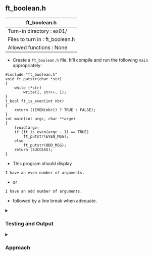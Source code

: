 ## ft_boolean.h

|               ft_boolean.h        |
|---------------------------------|
| Turn-in directory : ex01/       |
| Files to turn in : ft_boolean.h |
| Allowed functions : None       |

- Create a <code>ft_boolean.h</code> file. It’ll compile and run the following <code>main</code> appropriately:
```
#include "ft_boolean.h"
void ft_putstr(char *str)
{
	while (*str)
		write(1, str++, 1);
}
t_bool ft_is_even(int nbr)
{
	return ((EVEN(nbr)) ? TRUE : FALSE);
}
int main(int argc, char **argv)
{
	(void)argv;
	if (ft_is_even(argc - 1) == TRUE)
		ft_putstr(EVEN_MSG);
	else
		ft_putstr(ODD_MSG);
	return (SUCCESS);
}
```
- This program should display
```
I have an even number of arguments.
```
- or
```
I have an odd number of arguments.
```
- followed by a line break when adequate.

<details>

<summary><h3>Testing and Output</h3></summary>

<pre><code>$>./a.out | cat -e
I have an even number of arguments$
$>./a.out 1 | cat -e
I have an odd number of arguments$
$>./a.out 1 2 | cat -e
I have an even number of arguments$</code></pre>

<code>ft_boolean.h</code> should be compiled together with <code>main.c</code> to generate this output. 

</details>

<details>
<summary><h3>Approach</h3></summary>

This <a href=ft_boolean.h>header file</a> is generated by scrutinising the <a href=main.c>main.c</a> code. Essentially anything that you don't recognise or seems odd, you probably have to define it in the header file. 

The lines that will rely on the header file are:

<pre><code>18		write(1, str++, 1);
...
21	t_bool	ft_is_even(int nbr)
22	{
23		return ((EVEN(nbr)) ? TRUE : FALSE);
24	}
...
29	if (ft_is_even(argc - 1) == TRUE)
30		ft_putstr(EVEN_MSG);
...
32		ft_putstr(ODD_MSG);
33	return (SUCCESS);</code></pre>

Line 18 uses the <code>write</code> function from the <code>unistd.h</code> library, even though <code>main.c</code> didn't include this library. This library will then be included from <code>ft_boolean.h</code> instead (line 17 in <code>ft_boolean.h</code>).

Let's tackle <code>ft_is_even</code> next and what it returns. The <code>return</code> statement uses a ternary condition: 
- If <code>EVEN(nbr)</code> is true (i.e., outputs a value greater than <code>0</code>), <code>TRUE</code> is returned; 
- Otherwise if <code>EVEN(nbr)</code> is false (i.e., outputs <code>0</code>), <code>FALSE</code> is returned. 

So <code>EVEN</code> takes <code>nbr</code> as an input and outputs either <code>0</code> or a value greater than <code>1</code>. This looks like a function called <code>EVEN</code> but no such function has been defined in <code>main.c</code>. Instead, must be an expression. Specifically, it takes <code>nbr</code> and checks whether it is even: <code>(nbr % 2 == 0)</code> (line 20 in <code>ft_boolean.h</code>). This is wrapped in brackets so that it evaluates to <code>1</code> if <code>nbr</code> is even and <code>0</code> otherwise.

Since C treats <code>0</code> as false and a value greater than <code>0</code> as true in the evaluation of expressions, let's define <code>TRUE</code> as <code>1</code> and <code>FALSE</code> as <code>0</code> (lines 21-22 in <code>ft_boolean.h</code>). Since the return value of <code>ft_is_even</code> is either <code>1</code> or <code>0</code>, the return type is an <code>int</code>. This implies that <code>t_bool</code> in line 21 is an alias for <code>int</code>. We use <code>typedef</code> to create this (line 19 in <code>ft_boolean.h</code>).

In the <code>main</code> function, <code>ft_putstr</code> is called to display an <code>EVEN_MSG</code> when the number is even or an <code>ODD_MSG</code> when the number is odd. These messages were provided in the assignment. We simply need to define them in the header file (lines 23-24 in <code>ft_boolean.h</code>).

Finally, following usual convention, we will define <code>SUCCESS</code> as <code>0</code>, to indicate that the code executed with no error (i.e., successfully).

</details>

